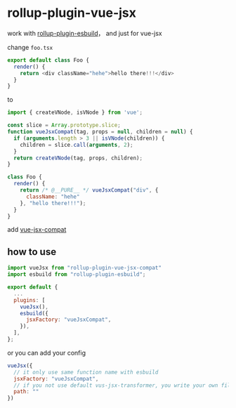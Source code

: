 # rollup-plugin-vue-jsx

work with [rollup-plugin-esbuild](https://github.com/egoist/rollup-plugin-esbuild)， and just for vue-jsx


change `foo.tsx`

```js
export default class Foo {
  render() {
    return <div className="hehe">hello there!!!</div>
  }
}
```

to 

```js
import { createVNode, isVNode } from 'vue';

const slice = Array.prototype.slice;
function vueJsxCompat(tag, props = null, children = null) {
  if (arguments.length > 3 || isVNode(children)) {
    children = slice.call(arguments, 2);
  }
  return createVNode(tag, props, children);
}

class Foo {
  render() {
    return /* @__PURE__ */ vueJsxCompat("div", {
      className: "hehe"
    }, "hello there!!!");
  }
}
```

add [vue-jsx-compat](https://github.com/xxholly32/rollup-plugin-vue-jsx/blob/master/src/vue-jsx-compat.ts)

## how to use

``` js
import vueJsx from "rollup-plugin-vue-jsx-compat"
import esbuild from "rollup-plugin-esbuild";

export default {
  ...
  plugins: [
    vueJsx(),
    esbuild({
      jsxFactory: "vueJsxCompat",
    }),
  ],
};
```

or you can add your config 

```js
vueJsx({
  // it only use same function name with esbuild
  jsxFactory: "vueJsxCompat",
  // if you not use default vus-jsx-transformer, you write your own file path in here
  path: ""
})
```